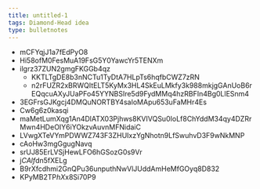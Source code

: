 ```yaml
---
title: untitled-1
tags: Diamond-Head idea
type: bulletnotes
---
```


* mCFYqjJ1a7fEdPyO8
* Hi58ofM0FesMuA19FsG5Y0YawcYr5TENXm
* ilgrz37ZUN2gmgFKGGb4qz
  * KKTLTgDE8b3nNCTu1TyDtA7HLpTs6hqfbCWZ7zRN
  * n2rFUZR2xBRWQItELT5KyMx3HL4SkEuLMkfy3k988mkjgGAnUoB6rEQqcuAXyJUaPFo45YYNBSIre5d9FydMMq4hzRBFIn4Bg0LlESnm4
* 3EGFrsGJKgcj4DMQuNORTBY4saIoMApu653uFaMHr4Es
* Cw6g6z0kasqi
* maMetLumXqg1An4DlATX03Pjhws8KVIVQSu0IoLf8ChYddM34qy4DZRrMwn4HDeOIY6iYOkzvAuvnMFNidaiC
* LVwgXTeVYmPDWWZ743F3ZHUIxzYgNhotn9LfSwuhvD3F9wNkMNP
* cAoHw3mgGgugNavq
* srUJ85ErLVSjHewLFO6hGSozG0s9Vr
* j*CAlf*dn5fXELg
* B9rXfcdhmi2GnQPu36unputhNwVlJUddAmHeMfGOyq8D832
* KPyMB2TP*hX*x8Si70P9

